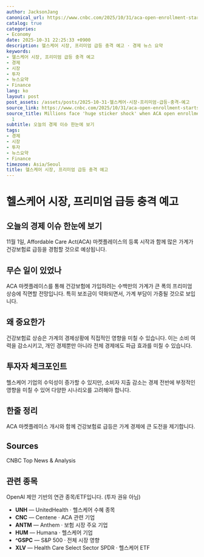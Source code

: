 ```yaml
---
author: JacksonJang
canonical_url: https://www.cnbc.com/2025/10/31/aca-open-enrollment-starts-enhanced-subsidies.html
catalog: true
categories:
- Economy
date: 2025-10-31 22:25:33 +0900
description: 헬스케어 시장, 프리미엄 급등 충격 예고 · 경제 뉴스 요약
keywords:
- 헬스케어 시장, 프리미엄 급등 충격 예고
- 경제
- 시장
- 투자
- 뉴스요약
- Finance
lang: ko
layout: post
post_assets: /assets/posts/2025-10-31-헬스케어-시장-프리미엄-급등-충격-예고
source_link: https://www.cnbc.com/2025/10/31/aca-open-enrollment-starts-enhanced-subsidies.html
source_title: Millions face 'huge sticker shock' when ACA open enrollment starts Nov.
  1
subtitle: 오늘의 경제 이슈 한눈에 보기
tags:
- 경제
- 시장
- 투자
- 뉴스요약
- Finance
timezone: Asia/Seoul
title: 헬스케어 시장, 프리미엄 급등 충격 예고
---
```


# 헬스케어 시장, 프리미엄 급등 충격 예고

## 오늘의 경제 이슈 한눈에 보기
11월 1일, Affordable Care Act(ACA) 마켓플레이스의 등록 시작과 함께 많은 가계가 건강보험료 급등을 경험할 것으로 예상됩니다.

## 무슨 일이 있었나
ACA 마켓플레이스를 통해 건강보험에 가입하려는 수백만의 가계가 큰 폭의 프리미엄 상승에 직면할 전망입니다. 특히 보조금이 약화되면서, 가계 부담이 가중될 것으로 보입니다.

## 왜 중요한가
건강보험료 상승은 가계의 경제상황에 직접적인 영향을 미칠 수 있습니다. 이는 소비 여력을 감소시키고, 개인 경제뿐만 아니라 전체 경제에도 파급 효과를 미칠 수 있습니다.

## 투자자 체크포인트
헬스케어 기업의 수익성이 증가할 수 있지만, 소비자 지출 감소는 경제 전반에 부정적인 영향을 미칠 수 있어 다양한 시나리오를 고려해야 합니다.

## 한줄 정리
ACA 마켓플레이스 개시와 함께 건강보험료 급등은 가계 경제에 큰 도전을 제기합니다.

## Sources
CNBC Top News & Analysis

## 관련 종목
OpenAI 제안 기반의 연관 종목/ETF입니다. (투자 권유 아님)
- **UNH** — UnitedHealth · 헬스케어 수혜 종목
- **CNC** — Centene · ACA 관련 기업
- **ANTM** — Anthem · 보험 시장 주요 기업
- **HUM** — Humana · 헬스케어 기업
- **^GSPC** — S&P 500 · 전체 시장 영향
- **XLV** — Health Care Select Sector SPDR · 헬스케어 ETF